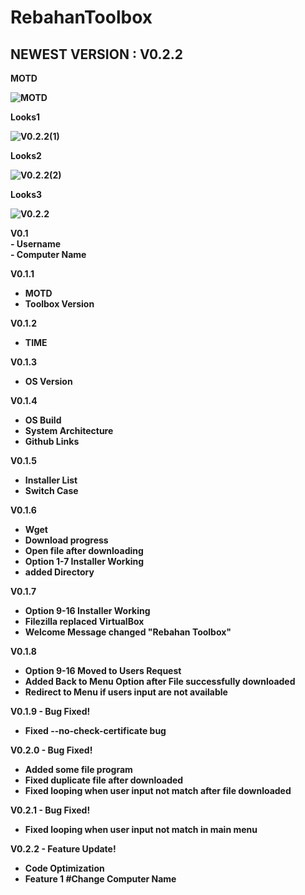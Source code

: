 <head>
<body>
<h1>RebahanToolbox</h1>
  <h2>NEWEST VERSION : V0.2.2</h2>
  <b><p>MOTD</p>
<img alt="MOTD" src="https://user-images.githubusercontent.com/52622790/84898524-a02a4680-b0d1-11ea-99a8-bf8280626036.png">
    <b><p>Looks1</p>
<img alt="V0.2.2(1)" src="https://user-images.githubusercontent.com/52622790/84898650-cea82180-b0d1-11ea-94a8-99474ded0929.png">
    <p>Looks2</p>
<img alt="V0.2.2(2)" src="https://user-images.githubusercontent.com/52622790/84898719-e67fa580-b0d1-11ea-8b8a-864292c1d5b0.png">
  <p>Looks3</p></b>
<img alt="V0.2.2" src="https://user-images.githubusercontent.com/52622790/84897696-3eb5a800-b0d0-11ea-8883-c32c7d1d928d.png">
 
<p>
  <b>V0.1</b><br>
  - Username<br>
  - Computer Name <br>

<b>V0.1.1</b><br>
  - MOTD<br>
  - Toolbox Version<br>
  
<b>V0.1.2</b><br>
  - TIME<br>

<b>V0.1.3</b><br>
  - OS Version<br>

<b>V0.1.4</b><br>
  - OS Build<br>
  - System Architecture<br>
  - Github Links<br>

<b>V0.1.5</b><br>
  - Installer List<br>
  - Switch Case<br>

<b>V0.1.6</b><br>
  - Wget<br>
  - Download progress<br>
  - Open file after downloading<br>
  - Option 1-7 Installer Working<br>
  - added Directory<br>
  
 <b>V0.1.7</b><br>
  - Option 9-16 Installer Working<br>
  - Filezilla replaced VirtualBox<br>
  - Welcome Message changed "Rebahan Toolbox"<br>
  
  <b>V0.1.8</b><br>
  - Option 9-16 Moved to Users Request<br>
  - Added Back to Menu Option after File successfully downloaded<br>
  - Redirect to Menu if users input are not available<br>
  
  <b>V0.1.9 - Bug Fixed!</b><br>
  - Fixed --no-check-certificate bug<br>
  
  <b>V0.2.0 - Bug Fixed!</b><br>
  - Added some file program<br>
  - Fixed duplicate file after downloaded<br>
  - Fixed looping when user input not match after file downloaded<br>
  
  <b>V0.2.1 - Bug Fixed!</b><br>
  - Fixed looping when user input not match in main menu<br>
  
  <b>V0.2.2 - Feature Update!</b><br>
  - Code Optimization
  - Feature 1 #Change Computer Name
</p>
</body>
</html>
